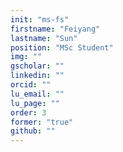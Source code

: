 ```yaml
---
init: "ms-fs"
firstname: "Feiyang"
lastname: "Sun"
position: "MSc Student"
img: ""
gscholar: ""
linkedin: ""
orcid: ""
lu_email: ""
lu_page: ""
order: 3
former: "true"
github: ""
---
```


